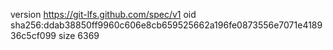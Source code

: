 version https://git-lfs.github.com/spec/v1
oid sha256:ddab38850ff9960c606e8cb659525662a196fe0873556e7071e418936c5cf099
size 6369
